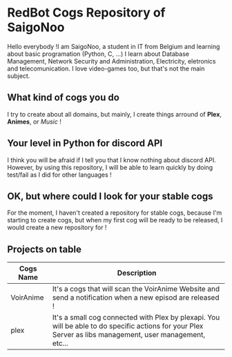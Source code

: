# RedBot Cogs Repository of SaigoNoo
Hello everybody !I am SaigoNoo, a student in IT from Belgium and learning about basic programation (Python, C, ...)
I learn about Database Management, Network Security and Administration, Electricity, eletronics and telecomunication. I love video-games too, but that's not the main subject.

## What kind of cogs you do 
I try to create about all domains, but mainly, I create things arround of **Plex**, **Animes**, or *Music* !

## Your level in Python for discord API
I think you will be afraid if I tell you that I know nothing about discord API. However, by using this repository, I will be able to learn quickly by doing test/fail as I did for other languages !

## OK, but where could I look for your stable cogs
For the moment, I haven't created a repository for stable cogs, because I'm starting to create cogs, but when my first cog will be ready to be released, I would create a new repository for !

## Projects on table
| Cogs Name | Description                                                                                                                                               |
|-----------|-----------------------------------------------------------------------------------------------------------------------------------------------------------|
| VoirAnime | It's a cogs that will scan the VoirAnime Website and send a notification when a new episod are released !                                                 |
| plex      | It's a small cog connected with Plex by plexapi. You will be able to do specific actions for your Plex Server as libs management, user management, etc... |
